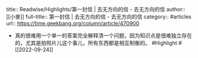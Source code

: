 title:: Readwise/Highlights/第一封信 | 去无方向的信 - 去无方向的信
author:: [[小麥]]
full-title:: 第一封信 | 去无方向的信 - 去无方向的信
category:: #articles
url:: https://time.geekbang.org/column/article/470900

- 真的很难用一个单一的答案完全解释清一个问题，因为知识点是很难独立存在的，尤其是拍照片儿这个事儿，所有东西都是相互制衡的。 #Highlight #[[2022-09-24]]